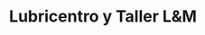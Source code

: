 ---
title: "Lubricentro y Taller L&M"
url: /santa-maria/lubricentro-y-taller-lundm/
shop: Autowerkstatt
---